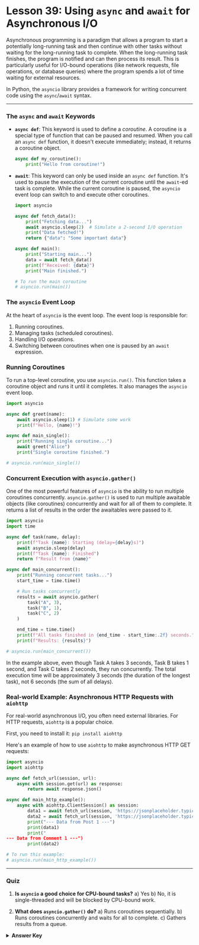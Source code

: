 # Lesson 39: Using `async` and `await` for Asynchronous I/O

Asynchronous programming is a paradigm that allows a program to start a potentially long-running task and then continue with other tasks without waiting for the long-running task to complete. When the long-running task finishes, the program is notified and can then process its result. This is particularly useful for I/O-bound operations (like network requests, file operations, or database queries) where the program spends a lot of time waiting for external resources.

In Python, the `asyncio` library provides a framework for writing concurrent code using the `async`/`await` syntax.

---

### The `async` and `await` Keywords

*   **`async def`**: This keyword is used to define a *coroutine*. A coroutine is a special type of function that can be paused and resumed. When you call an `async def` function, it doesn't execute immediately; instead, it returns a coroutine object.

    ```python
    async def my_coroutine():
        print("Hello from coroutine!")
    ```

*   **`await`**: This keyword can only be used inside an `async def` function. It's used to pause the execution of the current coroutine until the `await`-ed task is complete. While the current coroutine is paused, the `asyncio` event loop can switch to and execute other coroutines.

    ```python
    import asyncio

    async def fetch_data():
        print("Fetching data...")
        await asyncio.sleep(2)  # Simulate a 2-second I/O operation
        print("Data fetched!")
        return {"data": "Some important data"}

    async def main():
        print("Starting main...")
        data = await fetch_data()
        print(f"Received: {data}")
        print("Main finished.")

    # To run the main coroutine
    # asyncio.run(main())
    ```

### The `asyncio` Event Loop

At the heart of `asyncio` is the event loop. The event loop is responsible for:
1.  Running coroutines.
2.  Managing tasks (scheduled coroutines).
3.  Handling I/O operations.
4.  Switching between coroutines when one is paused by an `await` expression.

### Running Coroutines

To run a top-level coroutine, you use `asyncio.run()`. This function takes a coroutine object and runs it until it completes. It also manages the `asyncio` event loop.

```python
import asyncio

async def greet(name):
    await asyncio.sleep(1) # Simulate some work
    print(f"Hello, {name}!")

async def main_single():
    print("Running single coroutine...")
    await greet("Alice")
    print("Single coroutine finished.")

# asyncio.run(main_single())
```

### Concurrent Execution with `asyncio.gather()`

One of the most powerful features of `asyncio` is the ability to run multiple coroutines concurrently. `asyncio.gather()` is used to run multiple awaitable objects (like coroutines) concurrently and wait for all of them to complete. It returns a list of results in the order the awaitables were passed to it.

```python
import asyncio
import time

async def task(name, delay):
    print(f"Task {name}: Starting (delay={delay}s)")
    await asyncio.sleep(delay)
    print(f"Task {name}: Finished")
    return f"Result from {name}"

async def main_concurrent():
    print("Running concurrent tasks...")
    start_time = time.time()

    # Run tasks concurrently
    results = await asyncio.gather(
        task("A", 3),
        task("B", 1),
        task("C", 2)
    )

    end_time = time.time()
    print(f"All tasks finished in {end_time - start_time:.2f} seconds.")
    print(f"Results: {results}")

# asyncio.run(main_concurrent())
```
In the example above, even though Task A takes 3 seconds, Task B takes 1 second, and Task C takes 2 seconds, they run concurrently. The total execution time will be approximately 3 seconds (the duration of the longest task), not 6 seconds (the sum of all delays).

### Real-world Example: Asynchronous HTTP Requests with `aiohttp`

For real-world asynchronous I/O, you often need external libraries. For HTTP requests, `aiohttp` is a popular choice.

First, you need to install it:
`pip install aiohttp`

Here's an example of how to use `aiohttp` to make asynchronous HTTP GET requests:

```python
import asyncio
import aiohttp

async def fetch_url(session, url):
    async with session.get(url) as response:
        return await response.json()

async def main_http_example():
    async with aiohttp.ClientSession() as session:
        data1 = await fetch_url(session, 'https://jsonplaceholder.typicode.com/posts/1')
        data2 = await fetch_url(session, 'https://jsonplaceholder.typicode.com/comments/1')
        print("--- Data from Post 1 ---")
        print(data1)
        print("
--- Data from Comment 1 ---")
        print(data2)

# To run this example:
# asyncio.run(main_http_example())
```

---

### Quiz

1.  **Is `asyncio` a good choice for CPU-bound tasks?**
    a) Yes
    b) No, it is single-threaded and will be blocked by CPU-bound work.

2.  **What does `asyncio.gather()` do?**
    a) Runs coroutines sequentially.
    b) Runs coroutines concurrently and waits for all to complete.
    c) Gathers results from a queue.

<details>
  <summary><b>Answer Key</b></summary>
  1. b
  2. b
</details>